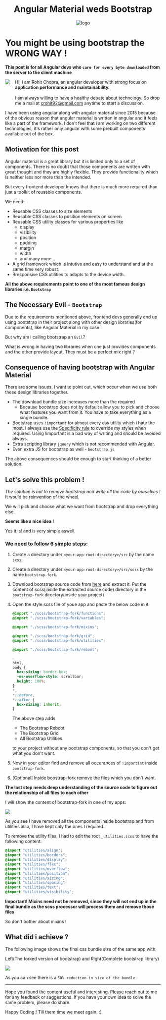 <h1 align="center">Angular Material weds Bootstrap</h1>

<article align="center">
   <img src="./assets/angular-weds-bootstrap.png" alt="logo">
</article>

# You might be using bootstrap the WRONG WAY !
**This post is for all Angular devs who `care for every byte downloaded` from the server to the client machine**

<p style="display:flex;align-items:flex-start;">
   <img src="./assets/avatar.png"> 
   <span style="padding-left:16px; display:flex;flex-direction:column; justify-content:space-between;">Hi, I am Rohit Chopra, an angular developer with strong focus on <b>application performance and maintainability.</b>
   <br/>
   <span>I am always willing to have a healthy debate about technology. So drop me a mail at <a href="mailto:crohit92@gmail.com">crohit92@gmail.com</a> anytime to start a discussion. 
   </span>
   </span>
</p>


I have been using angular along with angular material since 2015 because of the obvious reason that angular material is written in angular and it feels like a part of the framework. I don't feel that i am working on two different technologies, it's rather only angular with some prebuilt components available out of the box.

## Motivation for this post

Angular material is a great library but it is limited only to a set of components. There is no doubt that those components are written with great thought and they are highly flexible. They provide functionality which is neither less nor more than the intended.

But every frontend developer knows that there is much more required than just a toolkit of reusable components. 

We need: 
- Reusable CSS classes to size elements
- Reusable CSS classes to position elements on screen
- Reusable CSS utility classes for various properties like
   - display
   - visibility
   - position
   - padding
   - margin
   - width
   - and many more...
- A grid framework which is intutive and easy to understand and at the same time very robust.
- Rresponsive CSS utilities to adapts to the device width.

**All the above requirements point to one of the most famous design libraries i.e. `Bootstrap`**  

## The Necessary Evil - `Bootstrap`

Due to the requirements mentioned above, frontend devs generally end up using bootstrap in their project along with other design libraries(for components), like Angular Material in my case.

But why am i calling bootstrap an `Evil`? 

What is wrong in having two libraries when one just provides components and the other provide layout. They must be a perfect mix right ?

## Consequence of having bootstrap with Angular Material

There are some issues, I want to point out, which occur when we use both these design libraries together.

- The download bundle size increases more than the required
   - Because bootstrap does not by default allow you to pick and choose what features you want from it. You have to take everything as a single bundle.
- Bootstrap uses `!important` for almost every css utility which i hate the most. I always use the [Specificity rule](https://developer.mozilla.org/en-US/docs/Web/CSS/Specificity) to override my styles when required. Using !important is a bad way of writing and should be avoided always.
- Extra scripting library `jquery` which is not recommended with Angular.
- Even extra JS for bootstrap as well - `bootstrap.js`

The above consequences should be enough to start thinking of a better solution.

## Let's solve this problem !

*The solution is not to remove bootstrap and write all the code by ourselves !* It would be reinvention of the wheel.

We will pick and choose what we want from bootstrap and drop everything else.

**Seems like a nice idea !**

Yes it is! and is very simple aswell.

### We need to follow 6 simple steps:

1. Create a directory under `<your-app-root-directory>/src` by the name `scss`.
2. Create a directory under `<your-app-root-directory>/src/scss` by the name `bootstrap-fork`.
3. Download bootstrap source code from [here](https://github.com/twbs/bootstrap/archive/v4.0.0.zip) and extract it. Put the content of scss(inside the extracted source code) directory in the `bootstrap-fork` directory(inside your project)
4. Open the style.scss file of youe app and paste the below code in it.
   ```scss
   @import "./scss/bootstrap-fork/functions";
   @import "./scss/bootstrap-fork/variables";

   @import "./scss/bootstrap-fork/mixins";

   @import "./scss/bootstrap-fork/grid";
   @import "./scss/bootstrap-fork/utilities";

   @import "./scss/bootstrap-fork/reboot";


   html,
   body {
     box-sizing: border-box;
     -ms-overflow-style: scrollbar;
     height: 100%;
   }
   *,
   *::before,
   *::after {
     box-sizing: inherit;
   }
   ```
   The above step adds 
   - The Bootstrap Reboot
   - The Bootstrap Grid
   - All Bootstrap Utilities

   to your project without any bootstrap components, so that you don't get what you don't want.
5. Now in your editor find and remove all occurances of `!important` inside `bootstrap-fork`.
6. [Optional] Inside boostrap-fork remove the files which you don't want.

**The last step needs deep understanding of the source code to figure out the relationship of all files to each other**

I will show the content of bootstrap-fork in one of my apps:

<img src="./assets/bootstrap-fork.png">

As you see I have removed all the components inside bootstrap and from utilities also, I have kept only the ones I required.

To remove the utility files, I had to edit the root `_utilities.scss` to have the following content:

```scss
@import "utilities/align";
@import "utilities/borders";
@import "utilities/display";
@import "utilities/flex";
@import "utilities/overflow";
@import "utilities/position";
@import "utilities/sizing";
@import "utilities/spacing";
@import "utilities/text";
@import "utilities/visibility";
```

**Important! Mixins need not be removed, since they will not end up in the final bundle as the scss processor will process them and remove those files**

So don't bother about mixins !


## What did i achieve ?

The following image shows the final css bundle size of the same app with:

Left(The forked version of bootstrap) and Right(Complete bootstrap library)

<img src="./assets/bundle-size.png">

As you can see there is a `50% reduction in size of the bundle.`

---
Hope you found the content useful and interesting. Please reach out to me for any feedback or suggestions. If you have your own idea to solve the same problem, please do share.

Happy Coding ! Till them time we meet again. :)